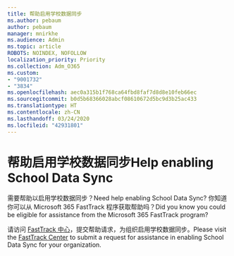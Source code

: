 ```yaml
---
title: 帮助启用学校数据同步
ms.author: pebaum
author: pebaum
manager: mnirkhe
ms.audience: Admin
ms.topic: article
ROBOTS: NOINDEX, NOFOLLOW
localization_priority: Priority
ms.collection: Adm_O365
ms.custom:
- "9001732"
- "3834"
ms.openlocfilehash: aec0a315b1f768ca64fbd8faf7d8d8e10feb66ec
ms.sourcegitcommit: b0d5b68366028abcf08610672d5bc9d3b25ac433
ms.translationtype: HT
ms.contentlocale: zh-CN
ms.lasthandoff: 03/24/2020
ms.locfileid: "42931801"
---
```

# <a name="help-enabling-school-data-sync"></a><span data-ttu-id="d4783-102">帮助启用学校数据同步</span><span class="sxs-lookup"><span data-stu-id="d4783-102">Help enabling School Data Sync</span></span>

<span data-ttu-id="d4783-103">需要帮助以启用学校数据同步？</span><span class="sxs-lookup"><span data-stu-id="d4783-103">Need help enabling School Data Sync?</span></span> <span data-ttu-id="d4783-104">你知道你可以从 Microsoft 365 FastTrack 程序获取帮助吗？</span><span class="sxs-lookup"><span data-stu-id="d4783-104">Did you know you could be eligible for assistance from the Microsoft 365 FastTrack program?</span></span>

<span data-ttu-id="d4783-105">请访问 [FastTrack 中心](https://www.microsoft.com/fasttrack)，提交帮助请求，为组织启用学校数据同步。</span><span class="sxs-lookup"><span data-stu-id="d4783-105">Please visit the [FastTrack Center](https://www.microsoft.com/fasttrack) to submit a request for assistance in enabling School Data Sync for your organization.</span></span>
